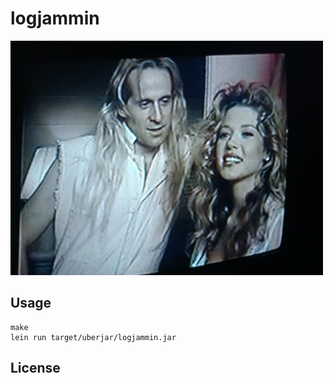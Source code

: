 # logjammin

![logjammin](https://raw.githubusercontent.com/puzza007/logjammin/master/logjammin.jpg)

## Usage

```shell
make
lein run target/uberjar/logjammin.jar
```

## License
